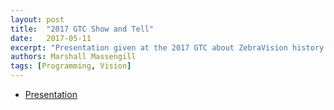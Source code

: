 ```yaml
---
layout: post
title:  "2017 GTC Show and Tell"
date:   2017-05-11
excerpt: "Presentation given at the 2017 GTC about ZebraVision history."
authors: Marshall Massengill
tags: [Programming, Vision]
---
```

<ul style="text-align:left">
  <li><a href="https://docs.google.com/presentation/d/1EyjjoXZaLbZILUAFW0mqo9r8q1ArIWyMt8-M_UZQ1Fk/edit?usp=sharing" target="\_blank">Presentation</a></li>
</ul>
